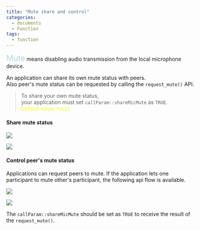 ```yaml
---
title: "Mute share and control"
categories:
  - documents
  - Function
tags:
  - function
---
```



<span style="font-size: 150%; color:lightblue">Mute</span>
means disabling audio transmission from the local microphone device.

An application can share its own mute status with peers. <br>
Also peer's mute status can be requested by calling the `request_mute()` API.

> To share your own mute status,<br>
> your application must set `callParam::shareMicMute` as `TRUE`.<br>
> <span style="font-size: 100%; color:yellow">Default value: `FALSE`</span>

#### Share mute status

![]({{site.baseurl}}/assets/images/mute-1x1-share.png)

![]({{site.baseurl}}/assets/images/mute-NxN-share.png)

#### Control peer's mute status
Applications can request peers to mute.
If the application lets one participant to mute other's participant, the following api flow is available.

![]({{site.baseurl}}/assets/images/mute-1x1-ctrl.png)

![]({{site.baseurl}}/assets/images/mute-NxN-ctrl.png)

The `callParam::shareMicMute` should be set as `TRUE` to receive the result of the `request_mute()`.
